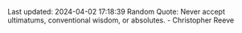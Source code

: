 Last updated: 2024-04-02 17:18:39
Random Quote: Never accept ultimatums, conventional wisdom, or absolutes. - Christopher Reeve
